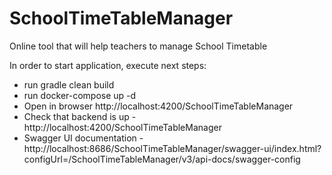 # SchoolTimeTableManager
Online tool that will help teachers to manage School Timetable

In order to start application, execute next steps:
* run gradle clean build
* run docker-compose up -d
* Open in browser http://localhost:4200/SchoolTimeTableManager
* Check that backend is up - http://localhost:4200/SchoolTimeTableManager
* Swagger UI documentation - http://localhost:8686/SchoolTimeTableManager/swagger-ui/index.html?configUrl=/SchoolTimeTableManager/v3/api-docs/swagger-config
